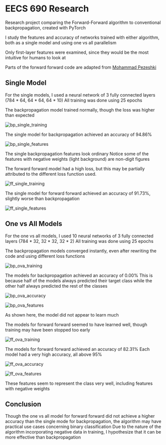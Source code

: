 # EECS 690 Research
Research project comparing the Forward-Forward algorithm to conventional backpropagation, created with PyTorch

I study the features and accuracy of networks trained with either algorithm, both as a single model and using one vs all parallelism

Only first-layer features were examined, since they would be the most intuitive for humans to look at

Parts of the forward forward code are adapted from [Mohammad Pezeshki](https://github.com/mohammadpz/pytorch_forward_forward)

## Single Model

For the single models, I used a neural network of 3 fully connected layers (784 * 64, 64 * 64, 64 * 10)
All training was done using 25 epochs

The backpropagation model trained normally, though the loss was higher than expected

![bp_single_training](./images/bp_single_training.PNG)

The single model for backpropagation achieved an accuracy of 94.86%

![bp_single_features](./images/bp_single_features.PNG)

The single backpropagation features look ordinary
Notice some of the features with negative weights (light background) are non-digit figures

The forward forward model had a high loss, but this may be partially attributed to the different loss function used.

![ff_single_training](./images/ff_single_training.PNG)

The single model for forward forward achieved an accuracy of 91.73%, slightly worse than backpropagation

![ff_single_features](./images/ff_single_features.PNG)

## One vs All Models

For the one vs all models, I used 10 neural networks of 3 fully connected layers (784 * 32, 32 * 32, 32 * 2)
All training was done using 25 epochs

The backpropagation models converged instantly, even after rewriting the code and using different loss functions

![bp_ova_training](./images/bp_ova_training.PNG)

The models for backpropagation achieved an accuracy of 0.00%
This is because half of the models always predicted their target class while the other half always predicted the rest of the classes

![bp_ova_accuracy](./images/bp_ova_accuracy.PNG)

![bp_ova_features](./images/bp_ova_0_features.PNG)

As shown here, the model did not appear to learn much

The models for forward forward seemed to have learned well, though training may have been stopped too early

![ff_ova_training](./images/ff_ova_training.PNG)

The models for forward forward achieved an accuracy of 82.31%
Each model had a very high accuracy, all above 95%

![ff_ova_accuracy](./images/ff_ova_accuracy.PNG)

![ff_ova_features](./images/ff_ova_0_features.PNG)

These features seem to represent the class very well, including features with negative weights

## Conclusion
Though the one vs all model for forward forward did not achieve a higher accuracy than the single mode for backpropagation, the algorithm may have practical use cases concerning binary classification
Due to the nature of the algorithm incorporating negative data in training, I hypothesize that it can be more effective than backpropagation
